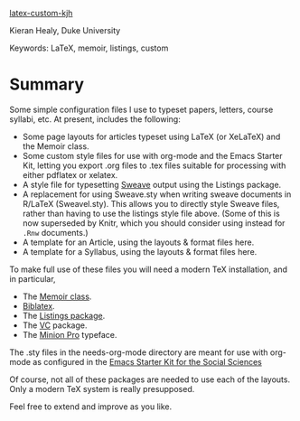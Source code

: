 [latex-custom-kjh](http://kjhealy.github.com/latex-custom-kjh)

Kieran Healy, Duke University

Keywords:		LaTeX, memoir, listings, custom

# Summary #

Some simple configuration files I use to typeset papers, letters,
course syllabi, etc. At present, includes the following:

* 	Some page layouts for articles typeset using LaTeX (or XeLaTeX) and the Memoir class.
*	Some custom style files for use with org-mode and the Emacs Starter Kit, letting you export .org files to .tex files suitable for processing with either pdflatex or xelatex. 
*	A style file for typesetting [Sweave](http://en.wikipedia.org/wiki/Sweave) output using the Listings package.
*	A replacement for using Sweave.sty when writing sweave documents in R/LaTeX (Sweavel.sty). This allows you to directly style Sweave files, rather than having to use the listings style file above. (Some of this is now superseded by Knitr, which you should consider using instead for `.Rnw` documents.)
*	A template for an Article, using the layouts & format files here.
*	A template for a Syllabus, using the layouts & format files here.    

To make full use of these files you will need a modern TeX installation, and in particular, 

*	The [Memoir class](http://www.ctan.org/tex-archive/macros/latex/contrib/memoir/).
*	[Biblatex](http://www.ctan.org/tex-archive/help/Catalogue/entries/biblatex.html). 
*	The [Listings package](http://www.ctan.org/tex-archive/macros/latex/contrib/listings/).
*	The [VC](http://www.ctan.org/tex-archive/help/Catalogue/entries/vc.html) package.
*	The [Minion Pro](http://kieranhealy.org/blog/archives/2012/11/10/installing-minion-pro/) typeface.

The .sty files in the needs-org-mode directory are meant for use with org-mode as configured in the [Emacs Starter Kit for the Social Sciences](http://kjhealy.github.com/emacs-starter-kit/)

Of course, not all of these packages are needed to use each of the layouts. Only a modern TeX system is really presupposed.

Feel free to extend and improve as you like. 

